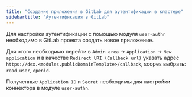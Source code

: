 ```yaml
---
title: "Создание приложения в GitLab для аутентификации в кластере" 
sidebartitle: "Аутентификация в GitLab"
---
```


Для настройки аутентификации с помощью модуля `user-authn` необходимо в GitLab проекта создать новое приложение.

Для этого необходимо перейти в `Admin area` -> `Application` -> `New application` и в качестве `Redirect URI (Callback url)` указать адрес `https://dex.<modules.publicDomainTemplate>/callback`, scopes выбрать: `read_user`, `openid`.

Полученные `Application ID` и `Secret` необходимы для настройки коннектора в модуле `user-authn`.
